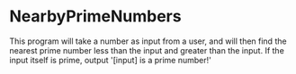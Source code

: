 # NearbyPrimeNumbers

This program will take a number as input from a user, and will then find the nearest prime number less than 
the input and greater than the input. If the input itself is prime, output '[input] is a prime number!'
